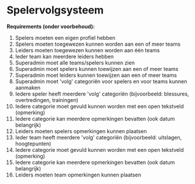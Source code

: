 # Spelervolgsysteem

**Requirements (onder voorbehoud):**

1. Spelers moeten een eigen profiel hebben
2. Spelers moeten toegewezen kunnen worden aan een of meer teams
3. Leiders moeten toegewezen kunnen worden aan één teams
4. Ieder team kan meerdere leiders hebben
5. Superadmin moet alle teams/spelers kunnen zien
6. Superadmin moet spelers kunnen toewijzen aan een of meer teams
7. Superadmin moet leiders kunnen toewijzen aan een of meer teams
8. Superadmin moet 'volg' categoriën voor spelers en voor teams kunnen aanmaken
8. Iedere speler heeft meerdere 'volg' categoriën (bijvoorbeeld: blessures, overtredingen, trainingen)
9. Iedere categorie moet gevuld kunnen worden met een open tekstveld (opmerking)
10. Iedere categorie kan meerdere opmerkingen bevatten (ook datum belangrijk)
11. Leiders moeten spelers opmerkingen kunnen plaatsen
12. Ieder team heeft meerdere 'volg' categoriën (bijvoorbeeld: uitslagen, hoogtepunten)
13. Iedere categorie moet gevuld kunnen worden met een open tekstveld (opmerking)
14. Iedere categorie kan meerdere opmerkingen bevatten (ook datum belangrijk)
15. Leiders moeten team opmerkingen kunnen plaatsen
